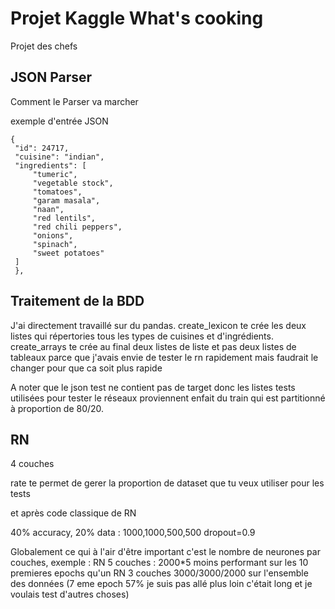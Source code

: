 ﻿# Projet Kaggle What's cooking

Projet des chefs

## JSON Parser

Comment le Parser va marcher 

exemple d'entrée JSON

```
{
 "id": 24717,
 "cuisine": "indian",
 "ingredients": [
     "tumeric",
     "vegetable stock",
     "tomatoes",
     "garam masala",
     "naan",
     "red lentils",
     "red chili peppers",
     "onions",
     "spinach",
     "sweet potatoes"
 ]
 },
```

## Traitement de la BDD

J'ai directement travaillé sur du pandas.
create_lexicon te crée les deux listes qui répertories tous les types de cuisines et d'ingrédients.
create_arrays te crée au final deux listes de liste et pas deux listes de tableaux parce que
j'avais envie de tester le rn rapidement mais faudrait le changer pour que ca soit plus rapide

A noter que le json test ne contient pas de target donc les listes tests utilisées pour tester
le réseaux proviennent enfait du train qui est partitionné à proportion de 80/20.

## RN

4 couches

rate te permet de gerer la proportion de dataset que tu veux utiliser pour les tests

et après code classique de RN

40% accuracy, 20% data : 1000,1000,500,500 dropout=0.9

Globalement ce qui à l'air d'être important c'est le nombre de neurones par couches, exemple :
RN 5 couches : 2000*5 moins performant sur les 10 premieres epochs qu'un RN 3 couches
3000/3000/2000 sur l'ensemble des données (7 eme epoch 57% je suis pas allé plus loin c'était long et je
voulais test d'autres choses)



